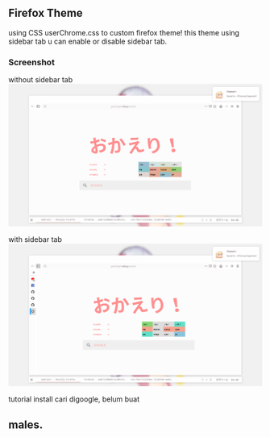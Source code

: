 ## Firefox Theme
using CSS userChrome.css to custom firefox theme!
this theme using sidebar tab
u can enable or disable sidebar tab.

### Screenshot
without sidebar tab
![](https://github.com/GabrielTenma/dotfiles/raw/master/.mozilla/GabrielDesktop_2018-11-06_16-40-41_1366x768.png)

with sidebar tab
![](https://github.com/GabrielTenma/dotfiles/raw/master/.mozilla/GabrielDesktop_2018-11-06_16-40-45_1366x768.png)


tutorial install cari digoogle, belum buat
## males.
